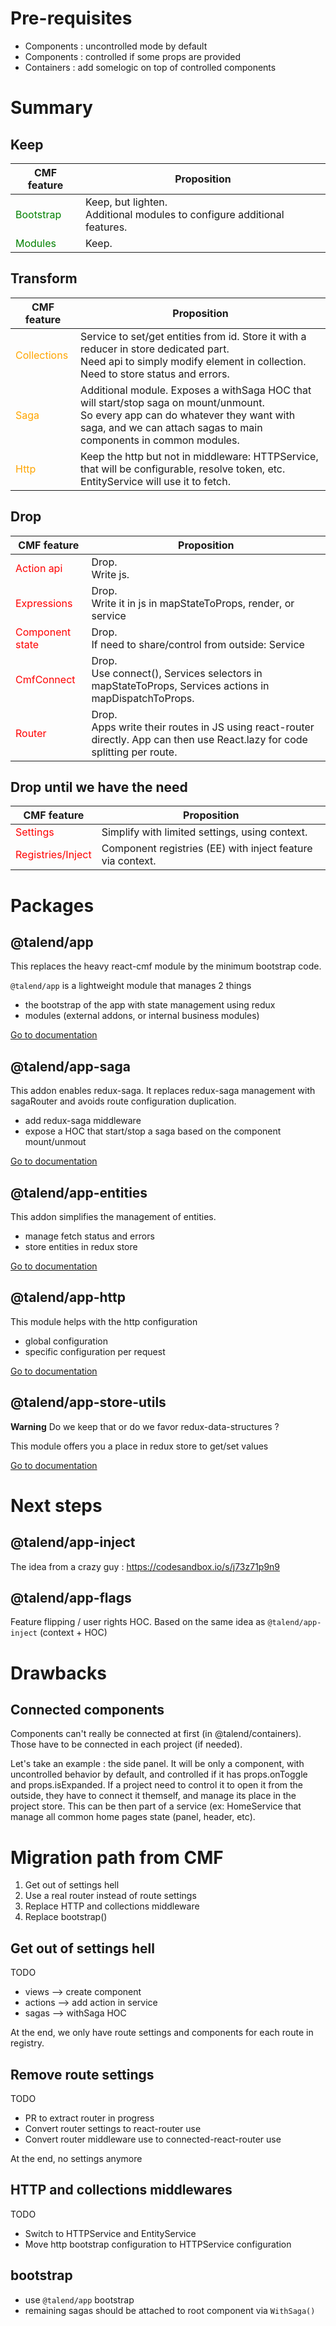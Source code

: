 # Pre-requisites

* Components : uncontrolled mode by default
* Components : controlled if some props are provided
* Containers : add somelogic on top of controlled components

# Summary

## Keep

|CMF feature|Proposition|
|---|---|
| <span style="color: green">Bootstrap</span> | Keep, but lighten.<br/>Additional modules to configure additional features. |
| <span style="color: green">Modules</span> | Keep. |

## Transform

|CMF feature|Proposition|
|---|---|
| <span style="color: orange">Collections</span> | Service to set/get entities from id. Store it with a reducer in store dedicated part. <br/>Need api to simply modify element in collection.<br/>Need to store status and errors. |
| <span style="color: orange">Saga</span> | Additional module. Exposes a withSaga HOC that will start/stop saga on mount/unmount. <br/>So every app can do whatever they want with saga, and we can attach sagas to main components in common modules. |
| <span style="color: orange">Http</span> | Keep the http but not in middleware: HTTPService, that will be configurable, resolve token, etc. EntityService will use it to fetch. |

## Drop

|CMF feature|Proposition|
|---|---|
| <span style="color: red">Action api</span> | Drop.<br/>Write js. |
| <span style="color: red">Expressions</span> | Drop.<br/>Write it in js in mapStateToProps, render, or service |
| <span style="color: red">Component state</span> | Drop.<br/>If need to share/control from outside: Service |
| <span style="color: red">CmfConnect</span> | Drop.<br/>Use connect(), Services selectors in mapStateToProps, Services actions in mapDispatchToProps. |
| <span style="color: red">Router</span> | Drop.<br/>Apps write their routes in JS using react-router directly. App can then use React.lazy for code splitting per route. |

## Drop until we have the need

|CMF feature|Proposition|
|---|---|
| <span style="color: red">Settings</span> | Simplify with limited settings, using context. |
| <span style="color: red">Registries/Inject</span> | Component registries (EE) with inject feature via context. |

# Packages

## @talend/app

This replaces the heavy react-cmf module by the minimum bootstrap code.

`@talend/app` is a lightweight module that manages 2 things
* the bootstrap of the app with state management using redux
* modules (external addons, or internal business modules)

[Go to documentation](./src/talend-app/README.md)

## @talend/app-saga

This addon enables redux-saga.
It replaces redux-saga management with sagaRouter and avoids route configuration duplication.
* add redux-saga middleware
* expose a HOC that start/stop a saga based on the component mount/unmout

[Go to documentation](./src/talend-app-saga/README.md)

## @talend/app-entities

This addon simplifies the management of entities.
* manage fetch status and errors
* store entities in redux store

[Go to documentation](./src/talend-app-entities/README.md)

## @talend/app-http

This module helps with the http configuration
* global configuration
* specific configuration per request

[Go to documentation](./src/talend-app-http/README.md)

## @talend/app-store-utils

**Warning**
Do we keep that or do we favor redux-data-structures ?

This module offers you a place in redux store to get/set values

[Go to documentation](./src/talend-app-store-utils/README.md)

# Next steps

## @talend/app-inject

The idea from a crazy guy : https://codesandbox.io/s/j73z71p9n9

## @talend/app-flags

Feature flipping / user rights HOC.
Based on the same idea as `@talend/app-inject` (context + HOC)

# Drawbacks

## Connected components

Components can't really be connected at first (in @talend/containers).
Those have to be connected in each project (if needed).

Let's take an example : the side panel. It will be only a component, with uncontrolled behavior by default, and controlled if it has props.onToggle and props.isExpanded.
If a project need to control it to open it from the outside, they have to connect it themself, and manage its place in the project store.
This can be then part of a service (ex: HomeService that manage all common home pages state (panel, header, etc).

# Migration path from CMF

1. Get out of settings hell
2. Use a real router instead of route settings
3. Replace HTTP and collections middleware
4. Replace bootstrap()

## Get out of settings hell
TODO
* views --> create component
* actions --> add action in service
* sagas --> withSaga HOC

At the end, we only have route settings and components for each route in registry.

## Remove route settings
TODO
* PR to extract router in progress
* Convert router settings to react-router use
* Convert router middleware use to connected-react-router use

At the end, no settings anymore

## HTTP and collections middlewares
TODO
* Switch to HTTPService and EntityService
* Move http bootstrap configuration to HTTPService configuration

## bootstrap
* use `@talend/app` bootstrap
* remaining sagas should be attached to root component via `WithSaga()`
